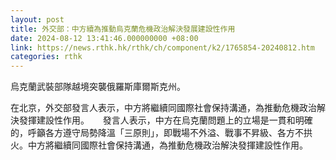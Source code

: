 ```yaml
---
layout: post
title: 外交部：中方續為推動烏克蘭危機政治解決發展建設性作用
date: 2024-08-12 13:41:46.000000000 +08:00
link: https://news.rthk.hk/rthk/ch/component/k2/1765854-20240812.htm
categories: rthk
---
```


烏克蘭武裝部隊越境突襲俄羅斯庫爾斯克州。

在北京，外交部發言人表示，中方將繼續同國際社會保持溝通，為推動危機政治解決發揮建設性作用。 
  　
發言人表示，中方在烏克蘭問題上的立場是一貫和明確的，呼籲各方遵守局勢降溫「三原則」，即戰場不外溢、戰事不昇級、各方不拱火。中方將繼續同國際社會保持溝通，為推動危機政治解決發揮建設性作用。
